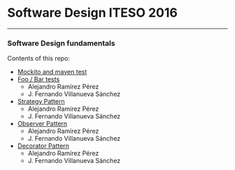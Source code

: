 # Software Design ITESO 2016
---------------------
### Software Design fundamentals

Contents of this repo:
* [Mockito and maven test](https://github.com/a-rmz/sditeso2016/tree/master/testingMavenAndMockito)
* [Foo / Bar tests](https://github.com/a-rmz/sditeso2016/tree/master/mockitoExercise)
    * Alejandro Ramírez Pérez
    * J. Fernando Villanueva Sánchez
* [Strategy Pattern](https://github.com/a-rmz/sditeso2016/tree/master/strategyPattern)
    * Alejandro Ramírez Pérez
    * J. Fernando Villanueva Sánchez
* [Observer Pattern](https://github.com/a-rmz/sditeso2016/tree/master/observerPattern)
    * Alejandro Ramírez Pérez
    * J. Fernando Villanueva Sánchez
* [Decorator Pattern](https://github.com/a-rmz/sditeso2016/tree/master/decoratorPattern)
    * Alejandro Ramírez Pérez
    * J. Fernando Villanueva Sánchez
